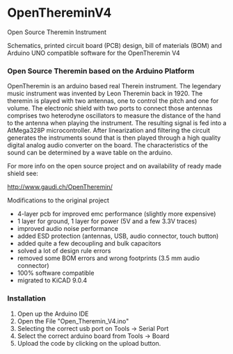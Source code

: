 # OpenThereminV4
Open Source Theremin Instrument

Schematics, printed circuit board (PCB) design, bill of materials (BOM) and Arduino UNO compatible software for the OpenTheremin V4

### Open Source Theremin based on the Arduino Platform

OpenTheremin is an arduino based real Therein instrument. The legendary music instrument was invented by Leon Theremin back in 1920. The theremin is played with two antennas, one to control the pitch and one for volume. The electronic shield with two ports to connect those antennas comprises two heterodyne oscillators to measure the distance of the hand to the antenna when playing the instrument. The resulting signal is fed into a AtMega328P microcontroller. After linearization and filtering the circuit generates the instruments sound that is then played through a high quality digital analog audio converter on the board. The characteristics of the sound can be determined by a wave table on the arduino.

For more info on the open source project and on availability of ready made shield see:

http://www.gaudi.ch/OpenTheremin/

Modifications to the original project
-  4-layer pcb for improved emc performance (slightly more expensive)
-  1 layer for ground, 1 layer for power (5V and a few 3.3V traces)
-  improved audio noise performance
-  added ESD protection (antennas, USB, audio connector, touch button)
-  added quite a few decoupling and bulk capacitors
-  solved a lot of design rule errors
-  removed some BOM errors and wrong footprints (3.5 mm audio connector)
-  100% software compatible
-  migrated to KiCAD 9.0.4

### Installation
1. Open up the Arduino IDE
2. Open the File "Open_Theremin_V4.ino"
3. Selecting the correct usb port on Tools -> Serial Port
4. Select the correct arduino board from Tools -> Board
5. Upload the code by clicking on the upload button.

